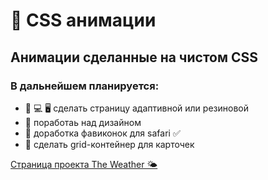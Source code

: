 # 🔵 CSS анимации

## Анимации сделанные на чистом CSS

### В дальнейшем планируется:
* 📱  💻  🖥️ сделать страницу адаптивной или резиновой
* 🎨  поработаь над дизайном
* 🧭  доработка фавиконок для safari ✅ 
* 📰  сделать grid-контейнер для карточек

[Страница проекта The Weather 🌤️](https://navi113.github.io/mp1_The-Weather/)